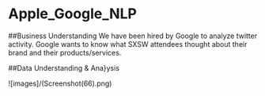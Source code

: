 # Apple_Google_NLP

##Business Understanding 
We have been hired by Google to analyze twitter activity. Google wants to know what SXSW attendees thought about their brand and their products/services. 

##Data Understanding & Ana}ysis

![images]/(Screenshot(66).png)
